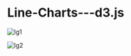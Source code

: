 # Line-Charts---d3.js

![lg1](https://user-images.githubusercontent.com/21138225/30785647-c0efbfce-a172-11e7-8337-236cd6fe00f1.jpg)

![lg2](https://user-images.githubusercontent.com/21138225/30785648-c0f87ed4-a172-11e7-894a-4747eb9246ee.jpg)
